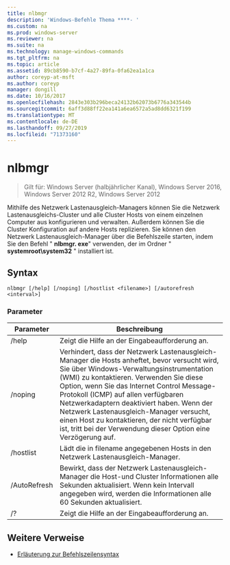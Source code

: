 ```yaml
---
title: nlbmgr
description: 'Windows-Befehle Thema ****- '
ms.custom: na
ms.prod: windows-server
ms.reviewer: na
ms.suite: na
ms.technology: manage-windows-commands
ms.tgt_pltfrm: na
ms.topic: article
ms.assetid: 89cb8590-b7cf-4a27-89fa-0fa62ea1a1ca
author: coreyp-at-msft
ms.author: coreyp
manager: dongill
ms.date: 10/16/2017
ms.openlocfilehash: 2843e303b296beca24132b62073b6776a343544b
ms.sourcegitcommit: 6aff3d88ff22ea141a6ea6572a5ad8dd6321f199
ms.translationtype: MT
ms.contentlocale: de-DE
ms.lasthandoff: 09/27/2019
ms.locfileid: "71373160"
---
```

# <a name="nlbmgr"></a>nlbmgr

>Gilt für: Windows Server (halbjährlicher Kanal), Windows Server 2016, Windows Server 2012 R2, Windows Server 2012

Mithilfe des Netzwerk Lastenausgleich-Managers können Sie die Netzwerk Lastenausgleichs-Cluster und alle Cluster Hosts von einem einzelnen Computer aus konfigurieren und verwalten. Außerdem können Sie die Cluster Konfiguration auf andere Hosts replizieren. Sie können den Netzwerk Lastenausgleich-Manager über die Befehlszeile starten, indem Sie den Befehl " **nlbmgr. exe**" verwenden, der im Ordner " **systemroot\system32** " installiert ist.
## <a name="syntax"></a>Syntax
```
nlbmgr [/help] [/noping] [/hostlist <filename>] [/autorefresh <interval>]
```
### <a name="parameters"></a>Parameter

|        Parameter        |                                                                                                                                                                                                Beschreibung                                                                                                                                                                                                |
|-------------------------|-----------------------------------------------------------------------------------------------------------------------------------------------------------------------------------------------------------------------------------------------------------------------------------------------------------------------------------------------------------------------------------------------------------|
|          /help          |                                                                                                                                                                                   Zeigt die Hilfe an der Eingabeaufforderung an.                                                                                                                                                                                    |
|         /noping         | Verhindert, dass der Netzwerk Lastenausgleich-Manager die Hosts anheftet, bevor versucht wird, Sie über Windows-Verwaltungsinstrumentation (WMI) zu kontaktieren. Verwenden Sie diese Option, wenn Sie das Internet Control Message-Protokoll (ICMP) auf allen verfügbaren Netzwerkadaptern deaktiviert haben. Wenn der Netzwerk Lastenausgleich-Manager versucht, einen Host zu kontaktieren, der nicht verfügbar ist, tritt bei der Verwendung dieser Option eine Verzögerung auf. |
|  /hostlist <filename>   |                                                                                                                                                                Lädt die in filename angegebenen Hosts in den Netzwerk Lastenausgleich-Manager.                                                                                                                                                                 |
| /AutoRefresh <interval> |                                                                                                          Bewirkt, dass der Netzwerk Lastenausgleich-Manager die Host-und Cluster Informationen alle <interval> Sekunden aktualisiert. Wenn kein Intervall angegeben wird, werden die Informationen alle 60 Sekunden aktualisiert.                                                                                                          |
|           /?            |                                                                                                                                                                                   Zeigt die Hilfe an der Eingabeaufforderung an.                                                                                                                                                                                    |

## <a name="additional-references"></a>Weitere Verweise
-   [Erläuterung zur Befehlszeilensyntax](command-line-syntax-key.md)


